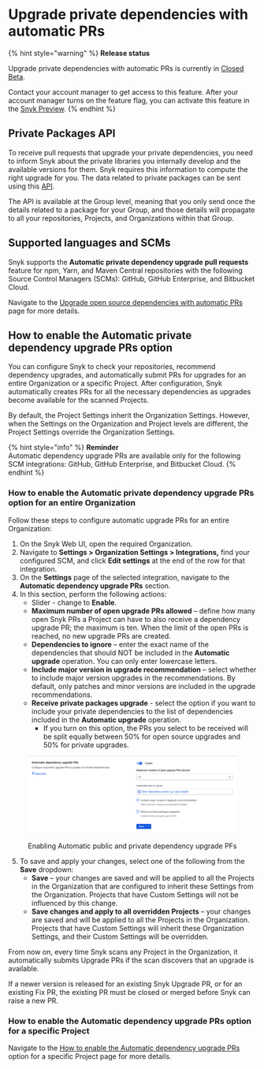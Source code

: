 # Upgrade private dependencies with automatic PRs

{% hint style="warning" %}
**Release status**

Upgrade private dependencies with automatic PRs is currently in [Closed Beta](https://docs.snyk.io/getting-started/snyk-release-process).

Contact your account manager to get access to this feature. After your account manager turns on the feature flag, you can activate this feature in the [Snyk Preview](https://docs.snyk.io/snyk-admin/snyk-preview).
{% endhint %}

## Private Packages API

To receive pull requests that upgrade your private dependencies, you need to inform Snyk about the private libraries you internally develop and the available versions for them. Snyk requires this information to compute the right upgrade for you. The data related to private packages can be sent using this [API](https://apidocs.snyk.io/experimental?version=2023-11-20~experimental#post-/groups/-group_id-/packages).

The API is available at the Group level, meaning that you only send once the details related to a package for your Group, and those details will propagate to all your repositories, Projects, and Organizations within that Group.

## Supported languages and SCMs

Snyk supports the **Automatic private dependency upgrade pull requests** feature for npm, Yarn, and Maven Central repositories with the following Source Control Managers (SCMs): GitHub, GitHub Enterprise, and Bitbucket Cloud.

Navigate to the [Upgrade open source dependencies with automatic PRs](upgrade-open-source-dependencies-with-automatic-prs.md#supported-languages-and-scms) page for more details.

## How to enable the Automatic private dependency upgrade PRs option

You can configure Snyk to check your repositories, recommend dependency upgrades, and automatically submit PRs for upgrades for an entire Organization or a specific Project. After configuration, Snyk automatically creates PRs for all the necessary dependencies as upgrades become available for the scanned Projects.

By default, the Project Settings inherit the Organization Settings. However, when the Settings on the Organization and Project levels are different, the Project Settings override the Organization Settings.

{% hint style="info" %}
**Reminder**\
Automatic dependency upgrade PRs are available only for the following SCM integrations: GitHub, GitHub Enterprise, and Bitbucket Cloud.
{% endhint %}

### How to enable the Automatic private dependency upgrade PRs option for an entire Organization

Follow these steps to configure automatic upgrade PRs for an entire Organization:

1. On the Snyk Web UI, open the required Organization.
2. Navigate to **Settings > Organization Settings > Integrations,** find your configured SCM, and click **Edit settings** at the end of the row for that integration.
3. On the **Settings** page of the selected integration, navigate to the **Automatic dependency upgrade PRs** section.
4. In this section, perform the following actions:
   * Slider - change to **Enable**.
   * **Maximum number of open upgrade PRs allowed** – define how many open Snyk PRs a Project can have to also receive a dependency upgrade PR; the maximum is ten. When the limit of the open PRs is reached, no new upgrade PRs are created.
   * **Dependencies to ignore** – enter the exact name of the dependencies that should NOT be included in the **Automatic upgrade** operation. You can only enter lowercase letters.
   * **Include major version in upgrade recommendation** – select whether to include major version upgrades in the recommendations. By default, only patches and minor versions are included in the upgrade recommendations.
   * **Receive private packages upgrade** - select the option if you want to include your private dependencies to the list of dependencies included in the **Automatic upgrade** operation.
     * If you turn on this option, the PRs you select to be received will be split equally between 50% for open source upgrades and 50% for private upgrades.

<figure><img src="../../../../.gitbook/assets/image (441).png" alt="Enabling Automatic public and private dependency upgrade PFs"><figcaption><p>Enabling Automatic public and private dependency upgrade PFs</p></figcaption></figure>

5. To save and apply your changes, select one of the following from the **Save** dropdown:
   * **Save** – your changes are saved and will be applied to all the Projects in the Organization that are configured to inherit these Settings from the Organization. Projects that have Custom Settings will not be influenced by this change.
   * **Save changes and apply to all overridden Projects** – your changes are saved and will be applied to all the Projects in the Organization. Projects that have Custom Settings will inherit these Organization Settings, and their Custom Settings will be overridden.

From now on, every time Snyk scans any Project in the Organization, it automatically submits Upgrade PRs if the scan discovers that an upgrade is available.

If a newer version is released for an existing Snyk Upgrade PR, or for an existing Fix PR, the existing PR must be closed or merged before Snyk can raise a new PR.

### How to enable the Automatic dependency upgrade PRs option for a specific Project

Navigate to the [How to enable the Automatic dependency upgrade PRs](upgrade-open-source-dependencies-with-automatic-prs.md#how-to-enable-the-automatic-dependency-upgrade-prs-option-for-a-specific-project) option for a specific Project page for more details.
